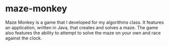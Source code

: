 # maze-monkey

Maze Monkey is a game that I developed for my algorithms class. It features an application, written in Java, that creates and solves a maze. The game also features the ability to attempt to solve the maze on your own and race against the clock.
